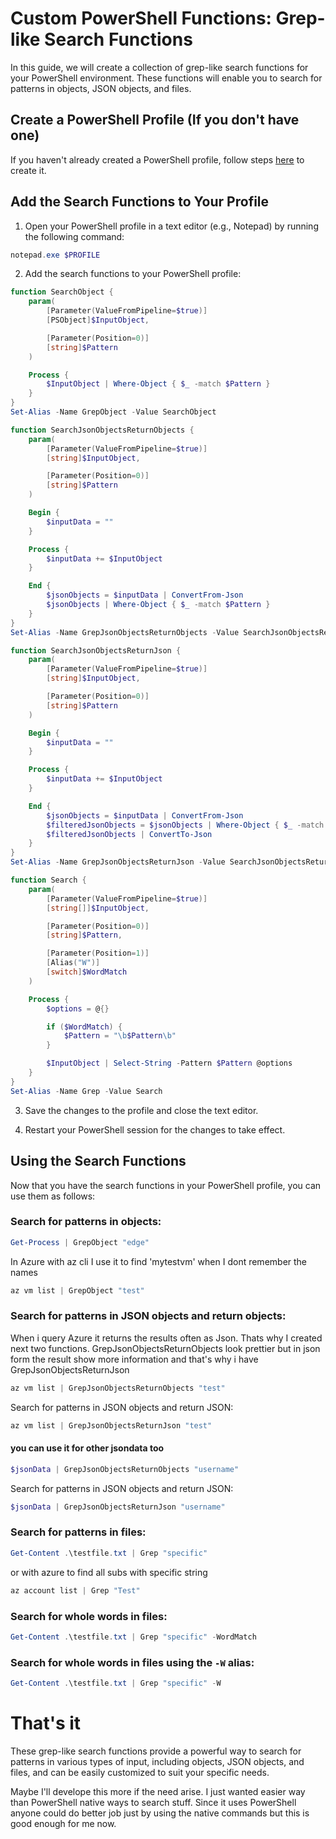 # Custom PowerShell Functions: Grep-like Search Functions

In this guide, we will create a collection of grep-like search functions for your PowerShell environment. These functions will enable you to search for patterns in objects, JSON objects, and files.

## Create a PowerShell Profile (If you don't have one)

If you haven't already created a PowerShell profile, follow steps [here](https://github.com/Seppohto/OllieOver/blob/main/Creating%20a%20PowerShell%20Profile%20and%20Adding%20a%20HelloWorld%20Function.md) to create it.

## Add the Search Functions to Your Profile

1. Open your PowerShell profile in a text editor (e.g., Notepad) by running the following command:
```powershell
notepad.exe $PROFILE
```
2. Add the search functions to your PowerShell profile:
```powershell
function SearchObject {
    param(
        [Parameter(ValueFromPipeline=$true)]
        [PSObject]$InputObject,

        [Parameter(Position=0)]
        [string]$Pattern
    )

    Process {
        $InputObject | Where-Object { $_ -match $Pattern }
    }
}
Set-Alias -Name GrepObject -Value SearchObject

function SearchJsonObjectsReturnObjects {
    param(
        [Parameter(ValueFromPipeline=$true)]
        [string]$InputObject,

        [Parameter(Position=0)]
        [string]$Pattern
    )

    Begin {
        $inputData = ""
    }

    Process {
        $inputData += $InputObject
    }

    End {
        $jsonObjects = $inputData | ConvertFrom-Json
        $jsonObjects | Where-Object { $_ -match $Pattern }
    }
}
Set-Alias -Name GrepJsonObjectsReturnObjects -Value SearchJsonObjectsReturnObjects

function SearchJsonObjectsReturnJson {
    param(
        [Parameter(ValueFromPipeline=$true)]
        [string]$InputObject,

        [Parameter(Position=0)]
        [string]$Pattern
    )

    Begin {
        $inputData = ""
    }

    Process {
        $inputData += $InputObject
    }

    End {
        $jsonObjects = $inputData | ConvertFrom-Json
        $filteredJsonObjects = $jsonObjects | Where-Object { $_ -match $Pattern }
        $filteredJsonObjects | ConvertTo-Json
    }
}
Set-Alias -Name GrepJsonObjectsReturnJson -Value SearchJsonObjectsReturnJson

function Search {
    param(
        [Parameter(ValueFromPipeline=$true)]
        [string[]]$InputObject,

        [Parameter(Position=0)]
        [string]$Pattern,

        [Parameter(Position=1)]
        [Alias("W")]
        [switch]$WordMatch
    )

    Process {
        $options = @{}

        if ($WordMatch) {
            $Pattern = "\b$Pattern\b"
        }

        $InputObject | Select-String -Pattern $Pattern @options
    }
}
Set-Alias -Name Grep -Value Search
```
3. Save the changes to the profile and close the text editor.

4. Restart your PowerShell session for the changes to take effect.

## Using the Search Functions

Now that you have the search functions in your PowerShell profile, you can use them as follows:

### Search for patterns in objects:
```powershell
Get-Process | GrepObject "edge"
```
In Azure with az cli I use it to find 'mytestvm' when I dont remember the names

```powershell
az vm list | GrepObject "test"
```

### Search for patterns in JSON objects and return objects:

When i query Azure it returns the results often as Json. Thats why I created next two functions. GrepJsonObjectsReturnObjects look prettier but in json form the result show more information and that's why i have GrepJsonObjectsReturnJson

```powershell
az vm list | GrepJsonObjectsReturnObjects "test"
```
Search for patterns in JSON objects and return JSON:
```powershell
az vm list | GrepJsonObjectsReturnJson "test"
```

#### you can use it for other jsondata too

```powershell
$jsonData | GrepJsonObjectsReturnObjects "username"
```
Search for patterns in JSON objects and return JSON:
```powershell
$jsonData | GrepJsonObjectsReturnJson "username"
```

### Search for patterns in files:
```powershell
Get-Content .\testfile.txt | Grep "specific"
```

or with azure to find all subs with specific string

```powershell
az account list | Grep "Test"
```
### Search for whole words in files:
```powershell
Get-Content .\testfile.txt | Grep "specific" -WordMatch
```
### Search for whole words in files using the `-W` alias:

```powershell
Get-Content .\testfile.txt | Grep "specific" -W
```
# That's it

These grep-like search functions provide a powerful way to search for patterns in various types of input, including objects, JSON objects, and files, and can be easily customized to suit your specific needs.

Maybe I'll develope this more if the need arise. I just wanted easier way than PowerShell native ways to search stuff. Since it uses PowerShell anyone could do better job just by using the native commands but this is good enough for me now. 
